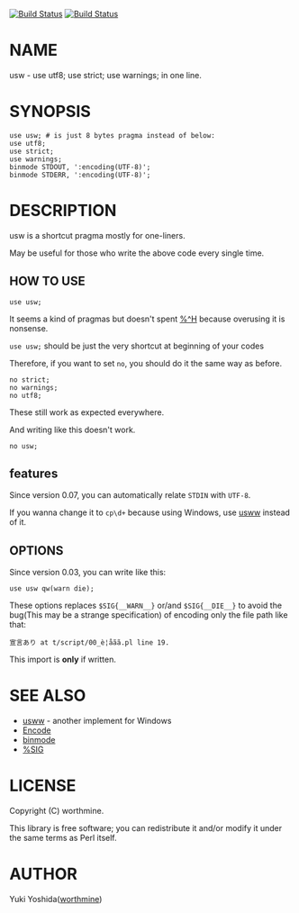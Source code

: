 [![Build Status](https://travis-ci.com/worthmine/usw.svg?branch=master)](https://travis-ci.com/worthmine/usw) [![Build Status](https://img.shields.io/appveyor/ci/worthmine/usw/master.svg?logo=appveyor)](https://ci.appveyor.com/project/worthmine/usw/branch/master)
# NAME

usw - use utf8; use strict; use warnings; in one line.

# SYNOPSIS

    use usw; # is just 8 bytes pragma instead of below:
    use utf8;
    use strict;
    use warnings;
    binmode STDOUT, ':encoding(UTF-8)';
    binmode STDERR, ':encoding(UTF-8)';

# DESCRIPTION

usw is a shortcut pragma mostly for one-liners.

May be useful for those who write the above code every single time.

## HOW TO USE

    use usw;

It seems a kind of pragmas but doesn't spent
[%^H](https://metacpan.org/pod/perlpragma#Key-naming)
because overusing it is nonsense.

`use usw;` should be just the very shortcut at beginning of your codes

Therefore, if you want to set `no`, you should do it the same way as before.

    no strict;
    no warnings;
    no utf8;

These still work as expected everywhere.

And writing like this doesn't work.

    no usw;

## features

Since version 0.07,
you can automatically relate `STDIN` with `UTF-8`.

If you wanna change it to `cp\d+` because using Windows,
use [usww](https://metacpan.org/pod/usww) instead of it.

## OPTIONS

Since version 0.03, you can write like this:

    use usw qw(warn die);

These options replaces `$SIG{__WARN__}` or/and `$SIG{__DIE__}`
to avoid the bug(This may be a strange specification)
of encoding only the file path like that:

    宣言あり at t/script/00_è­¦åãã.pl line 19.

This import is **only** if written.

# SEE ALSO

- [usww](https://metacpan.org/pod/usww) - another implement for Windows
- [Encode](https://metacpan.org/pod/Encode)
- [binmode](https://perldoc.perl.org/functions/binmode)
- [%SIG](https://perldoc.perl.org/variables/%25SIG)

# LICENSE

Copyright (C) worthmine.

This library is free software; you can redistribute it and/or modify
it under the same terms as Perl itself.

# AUTHOR

Yuki Yoshida([worthmine](https://github.com/worthmine))

